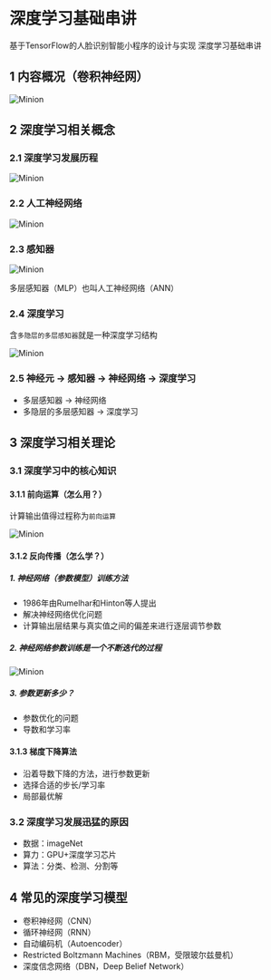 # 深度学习基础串讲


基于TensorFlow的人脸识别智能小程序的设计与实现 深度学习基础串讲

<!--more-->

## 1 内容概况（卷积神经网）

![Minion](/images/face/face02/1.jpg)

## 2 深度学习相关概念

### 2.1 深度学习发展历程

![Minion](/images/face/face02/2.jpg)

### 2.2 人工神经网络

![Minion](/images/face/face02/3.jpg)

### 2.3 感知器

![Minion](/images/face/face02/4.jpg)

多层感知器（MLP）也叫人工神经网络（ANN）

### 2.4 深度学习

含`多隐层的多层感知器`就是一种深度学习结构

![Minion](/images/face/face02/5.jpg)

### 2.5 神经元 -> 感知器 -> 神经网络 -> 深度学习

* 多层感知器 -> 神经网络
* 多隐层的多层感知器 -> 深度学习

## 3 深度学习相关理论

### 3.1 深度学习中的核心知识

#### 3.1.1 前向运算（怎么用？）

计算输出值得过程称为`前向运算`

![Minion](/images/face/face02/6.jpg)

#### 3.1.2 反向传播（怎么学？）

##### 1. 神经网络（参数模型）训练方法

* 1986年由Rumelhar和Hinton等人提出
* 解决神经网络优化问题
* 计算输出层结果与真实值之间的偏差来进行逐层调节参数

##### 2. 神经网络参数训练是一个不断迭代的过程

![Minion](/images/face/face02/7.jpg)

##### 3. 参数更新多少？

* 参数优化的问题
* 导数和学习率

#### 3.1.3 梯度下降算法

* 沿着导数下降的方法，进行参数更新
* 选择合适的步长/学习率
* 局部最优解

### 3.2 深度学习发展迅猛的原因

* 数据：imageNet
* 算力：GPU+深度学习芯片
* 算法：分类、检测、分割等

## 4 常见的深度学习模型

* 卷积神经网（CNN）
* 循环神经网（RNN）
* 自动编码机（Autoencoder）
* Restricted Boltzmann Machines（RBM，受限玻尔兹曼机）
* 深度信念网络（DBN，Deep Belief Network）
